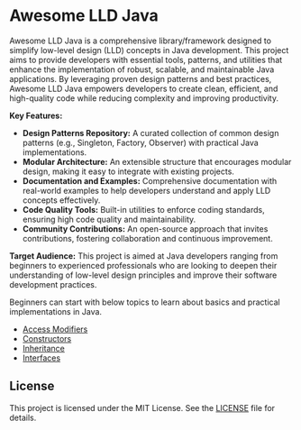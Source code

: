 # Awesome LLD Java

Awesome LLD Java is a comprehensive library/framework designed to simplify low-level design (LLD) concepts in Java development. 
This project aims to provide developers with essential tools, patterns, and utilities that enhance the implementation of robust, scalable, and maintainable Java applications. 
By leveraging proven design patterns and best practices, Awesome LLD Java empowers developers to create clean, efficient, and high-quality code while reducing complexity and improving productivity.

**Key Features:**
- **Design Patterns Repository:** A curated collection of common design patterns (e.g., Singleton, Factory, Observer) with practical Java implementations.
- **Modular Architecture:** An extensible structure that encourages modular design, making it easy to integrate with existing projects.
- **Documentation and Examples:** Comprehensive documentation with real-world examples to help developers understand and apply LLD concepts effectively.
- **Code Quality Tools:** Built-in utilities to enforce coding standards, ensuring high code quality and maintainability.
- **Community Contributions:** An open-source approach that invites contributions, fostering collaboration and continuous improvement.

**Target Audience:**
This project is aimed at Java developers ranging from beginners to experienced professionals who are looking to deepen their understanding of low-level design principles and improve their software development practices.

Beginners can start with below topics to learn about basics and practical implementations in Java.

- [Access Modifiers](java/src/awesome/lld/java/oop/accessmodifiers/AccessModifiersExamples.java)
- [Constructors](java/src/awesome/lld/java/oop/constructors/ConstructorsExample.java)
- [Inheritance](java/src/awesome/lld/java/oop/inheritance/InheritanceExamples.java)
- [Interfaces](Interface.md)




## License

This project is licensed under the MIT License. See the [LICENSE](LICENSE.md) file for details.